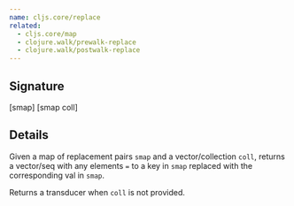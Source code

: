 ```yaml
---
name: cljs.core/replace
related:
  - cljs.core/map
  - clojure.walk/prewalk-replace
  - clojure.walk/postwalk-replace
---
```


## Signature
[smap]
[smap coll]


## Details

Given a map of replacement pairs `smap` and a vector/collection `coll`, returns
a vector/seq with any elements `=` to a key in `smap` replaced with the
corresponding val in `smap`.

Returns a transducer when `coll` is not provided.
